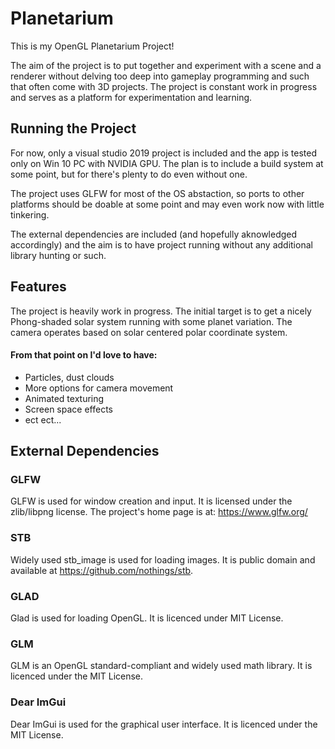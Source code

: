 # Planetarium

This is my OpenGL Planetarium Project! 

The aim of the project is to put together and experiment with a scene and a renderer without delving too deep into gameplay programming and such that often come with 3D projects. 
The project is constant work in progress and serves as a platform for experimentation and learning.

## Running the Project

For now, only a visual studio 2019 project is included and the app is tested only on Win 10 PC with NVIDIA GPU. The plan is to include a build system at some point, but for there's plenty to do even without one. 

The project uses GLFW for most of the OS abstaction, so ports to other platforms should be doable at some point and may even work now with little tinkering. 

The external dependencies are included (and hopefully aknowledged accordingly) and the aim is to have project running without any additional library hunting or such. 

## Features

The project is heavily work in progress. The initial target is to get a nicely Phong-shaded solar system running with some planet variation. The camera operates based on solar centered polar coordinate system.

#### From that point on I'd love to have:
 - Particles, dust clouds
 - More options for camera movement
 - Animated texturing
 - Screen space effects
 - ect ect... 

## External Dependencies

### GLFW 
GLFW is used for window creation and input. It is licensed under the zlib/libpng license. The project's home page is at: https://www.glfw.org/

### STB
Widely used stb_image is used for loading images. It is public domain and available at https://github.com/nothings/stb.

### GLAD
Glad is used for loading OpenGL. It is licenced under MIT License. 

### GLM
GLM is an OpenGL standard-compliant and widely used math library. It is licenced under the MIT License.

### Dear ImGui
Dear ImGui is used for the graphical user interface. It is licenced under the MIT License. 
